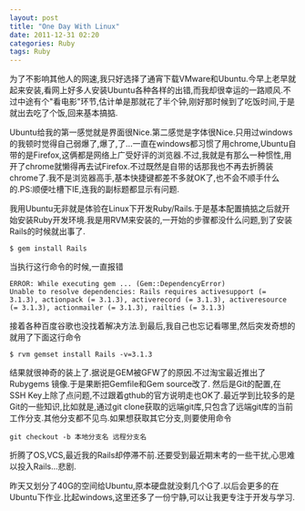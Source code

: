 ```yaml
---
layout: post
title: "One Day With Linux"
date: 2011-12-31 02:20
categories: Ruby
tags: Ruby
---
```


<!--more-->

为了不影响其他人的网速,我只好选择了通宵下载VMware和Ubuntu.今早上老早就起来安装,看网上好多人安装Ubuntu各种各样的出错,而我却很幸运的一路顺风.不过中途有个"看电影"环节,估计单是那就花了半个钟,刚好那时候到了吃饭时间,于是就出去吃了个饭,回来基本搞掂.

Ubuntu给我的第一感觉就是界面很Nice.第二感觉是字体很Nice.只用过windows的我顿时觉得自己弱爆了,爆了,了...一直在windows都习惯了用chrome,Ubuntu自带的是Firefox,这俩都是网络上广受好评的浏览器.不过,我就是有那么一种惯性,用开了chrome就懒得再去试Firefox.不过既然是自带的话那我也不再去折腾装chrome了.我不是浏览器高手,基本快捷键都差不多就OK了,也不会不顺手什么的.PS:顺便吐槽下IE,连我的副标题都显示有问题.

我用Ubuntu无非就是体验在Linux下开发Ruby/Rails.于是基本配置搞掂之后就开始安装Ruby开发环境.我是用RVM来安装的,一开始的步骤都没什么问题,到了安装Rails的时候就出事了.
```
$ gem install Rails
```

当执行这行命令的时候,一直报错

```
ERROR: While executing gem ... (Gem::DependencyError)
Unable to resolve dependencies: Rails requires activesupport (= 3.1.3), actionpack (= 3.1.3), activerecord (= 3.1.3), activeresource (= 3.1.3), actionmailer (= 3.1.3), railties (= 3.1.3)
```

接着各种百度谷歌也没找着解决方法.到最后,我自己也忘记看哪里,然后突发奇想的就用了下面这行命令

```
$ rvm gemset install Rails -v=3.1.3
```

结果就很神奇的装上了.据说是GEM被GFW了的原因.不过淘宝最近推出了Rubygems 镜像.于是果断把Gemfile和Gem source改了.
然后是Git的配置,在SSH Key上除了点问题,不过跟着gthub的官方说明走也OK了.最近学到比较多的是Git的一些知识,比如就是,通过git clone获取的远端git库,只包含了远端git库的当前工作分支.其他分支都不见鸟.如果想获取其它分支,则要使用命令

```
git checkout -b 本地分支名 远程分支名
```
折腾了OS,VCS,最近我的Rails却停滞不前.还要受到最近期末考的一些干扰,心思难以投入Rails...悲剧.

昨天又划分了40G的空间给Ubuntu,原本硬盘就没剩几个G了.以后会更多的在Ubuntu下作业.比起windows,这里还多了一份宁静,可以让我更专注于开发与学习.
